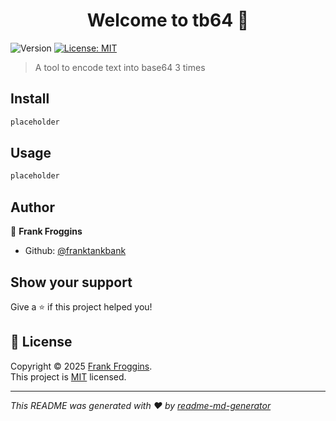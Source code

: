 <h1 align="center">Welcome to tb64 👋</h1>
<p>
  <img alt="Version" src="https://img.shields.io/badge/version-0.1.0-blue.svg?cacheSeconds=2592000" />
  <a href="https://github.com/franktankbank/tb64/blob/main/LICENSE" target="_blank">
    <img alt="License: MIT" src="https://img.shields.io/badge/License-MIT-yellow.svg" />
  </a>
</p>

> A tool to encode text into base64 3 times

## Install

```sh
placeholder
```

## Usage

```sh
placeholder
```

## Author

👤 **Frank Froggins**

* Github: [@franktankbank](https://github.com/franktankbank)

## Show your support

Give a ⭐️ if this project helped you!

## 📝 License

Copyright © 2025 [Frank Froggins](https://github.com/franktankbank).<br />
This project is [MIT](https://github.com/franktankbank/tb64/blob/main/LICENSE) licensed.

***
_This README was generated with ❤️ by [readme-md-generator](https://github.com/kefranabg/readme-md-generator)_